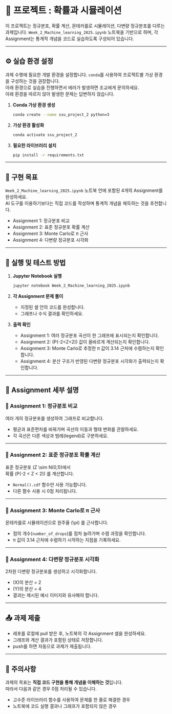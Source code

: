 # 📘 프로젝트 : 확률과 시뮬레이션

이 프로젝트는 정규분포, 확률 계산, 몬테카를로 시뮬레이션, 다변량 정규분포를 다루는 과제입니다. `Week_2_Machine_learning_2025.ipynb` 노트북을 기반으로 하며, 각 Assignment는 통계적 개념을 코드로 실습하도록 구성되어 있습니다.

---

## ⚙️ 실습 환경 설정

과제 수행에 필요한 개발 환경을 설정합니다. `conda`를 사용하여 프로젝트별 가상 환경을 구성하는 것을 권장합니다.  
아래 환경으로 실습을 진행하면서 에러가 발생하면 조교에게 문의하세요.  
아래 환경을 따르지 않아 발생한 문제는 답변하지 않습니다.

1. **Conda 가상 환경 생성**
    ```bash
    conda create --name ssu_project_2 python=3
    ```

2. **가상 환경 활성화**
    ```bash
    conda activate ssu_project_2
    ```

3. **필요한 라이브러리 설치**
    ```bash
    pip install -r requirements.txt
    ```

---

## 🎯 구현 목표

`Week_2_Machine_learning_2025.ipynb` 노트북 안에 포함된 4개의 Assignment를 완성하세요.  
AI 도구를 이용하기보다는 직접 코드를 작성하며 통계적 개념을 체득하는 것을 추천합니다.

- Assignment 1: 정규분포 비교  
- Assignment 2: 표준 정규분포 확률 계산  
- Assignment 3: Monte Carlo로 π 근사  
- Assignment 4: 다변량 정규분포 시각화  

---

## 🚀 실행 및 테스트 방법

1. **Jupyter Notebook 실행**
    ```bash
    jupyter notebook Week_2_Machine_learning_2025.ipynb
    ```

2. **각 Assignment 문제 풀이**
    - 지정된 셀 안의 코드를 완성합니다.  
    - 그래프나 수식 결과를 확인하세요.  

3. **출력 확인**
    - Assignment 1: 여러 정규분포 곡선이 한 그래프에 표시되는지 확인합니다.  
    - Assignment 2: \(P(-2<Z<2)\) 값이 올바르게 계산되는지 확인합니다.  
    - Assignment 3: Monte Carlo로 추정한 π 값이 3.14 근처에 수렴하는지 확인합니다.  
    - Assignment 4: 분산 구조가 반영된 다변량 정규분포 시각화가 출력되는지 확인합니다.  

---

## 📂 Assignment 세부 설명

### 📝 Assignment 1: 정규분포 비교
여러 개의 정규분포를 생성하여 그래프로 비교합니다.  
- 평균과 표준편차를 바꿔가며 곡선의 이동과 형태 변화를 관찰하세요.  
- 각 곡선은 다른 색상과 범례(legend)로 구분하세요.  

---

### 📝 Assignment 2: 표준 정규분포 확률 계산
표준 정규분포 \(Z \sim N(0,1)\)에서  
확률 \(P(-2 < Z < 2)\) 를 계산합니다.  
- `Normal().cdf` 함수만 사용 가능합니다.  
- 다른 함수 사용 시 0점 처리됩니다.  

---

### 📝 Assignment 3: Monte Carlo로 π 근사
몬테카를로 시뮬레이션으로 원주율 \(\pi\) 를 근사합니다.  
- 점의 개수(`number_of_drops`)를 점차 늘려가며 수렴 과정을 확인합니다.  
- π 값이 3.14 근처에 수렴하기 시작하는 지점을 기록하세요.  

---

### 📝 Assignment 4: 다변량 정규분포 시각화
2차원 다변량 정규분포를 생성하고 시각화합니다.  
- \(X\)의 분산 = 2  
- \(Y\)의 분산 = 4  
- 결과는 제시된 예시 이미지와 유사해야 합니다.  

---

## 📤 과제 제출

- 레포를 로컬에 pull 받은 후, 노트북의 각 Assignment 셀을 완성하세요.  
- 그래프와 계산 결과가 포함된 상태로 저장합니다.  
- push를 하면 자동으로 과제가 제출됩니다.  

---

## 🚨 주의사항
과제의 목표는 **직접 코드 구현을 통해 개념을 이해하는 것**입니다.  
따라서 다음과 같은 경우 0점 처리될 수 있습니다.  

- 고수준 라이브러리 함수를 사용하여 문제를 한 줄로 해결한 경우  
- 노트북에 코드 실행 결과나 그래프가 포함되지 않은 경우  

